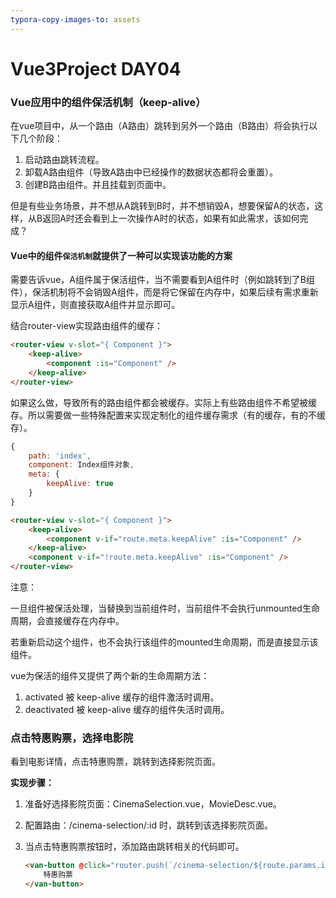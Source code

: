 ```yaml
---
typora-copy-images-to: assets
---
```


# Vue3Project DAY04

### Vue应用中的组件保活机制（keep-alive）

在vue项目中，从一个路由（A路由）跳转到另外一个路由（B路由）将会执行以下几个阶段：

1. 启动路由跳转流程。
2. 卸载A路由组件（导致A路由中已经操作的数据状态都将会重置）。
3. 创建B路由组件。并且挂载到页面中。

但是有些业务场景，并不想从A跳转到B时，并不想销毁A，想要保留A的状态，这样，从B返回A时还会看到上一次操作A时的状态，如果有如此需求，该如何完成？

#### Vue中的组件`保活机制`就提供了一种可以实现该功能的方案 

需要告诉vue，A组件属于保活组件，当不需要看到A组件时（例如跳转到了B组件），保活机制将不会销毁A组件，而是将它保留在内存中，如果后续有需求重新显示A组件，则直接获取A组件并显示即可。

结合router-view实现路由组件的缓存：

```html
<router-view v-slot="{ Component }">
    <keep-alive>
        <component :is="Component" />
    </keep-alive>
</router-view>
```

如果这么做，导致所有的路由组件都会被缓存。实际上有些路由组件不希望被缓存。所以需要做一些特殊配置来实现定制化的组件缓存需求（有的缓存，有的不缓存）。

```javascript
{
    path: 'index',
    component: Index组件对象,
    meta: {
    	keepAlive: true        
    }
}
```

```html
<router-view v-slot="{ Component }">
    <keep-alive>
        <component v-if="route.meta.keepAlive" :is="Component" />
    </keep-alive>
    <component v-if="!route.meta.keepAlive" :is="Component" />
</router-view>
```

注意：

一旦组件被保活处理，当替换到当前组件时，当前组件不会执行unmounted生命周期，会直接缓存在内存中。

若重新启动这个组件，也不会执行该组件的mounted生命周期，而是直接显示该组件。

vue为保活的组件又提供了两个新的生命周期方法：

1. activated       被 keep-alive 缓存的组件激活时调用。
2. deactivated   被 keep-alive 缓存的组件失活时调用。



### 点击特惠购票，选择电影院

看到电影详情，点击特惠购票，跳转到选择影院页面。

**实现步骤：**

1. 准备好选择影院页面：CinemaSelection.vue，MovieDesc.vue。

2. 配置路由：/cinema-selection/:id 时，跳转到该选择影院页面。

3. 当点击特惠购票按钮时，添加路由跳转相关的代码即可。

   ```html
   <van-button @click="router.push(`/cinema-selection/${route.params.id}`)" round type="danger" block>
       特惠购票
   </van-button>
   ```
































